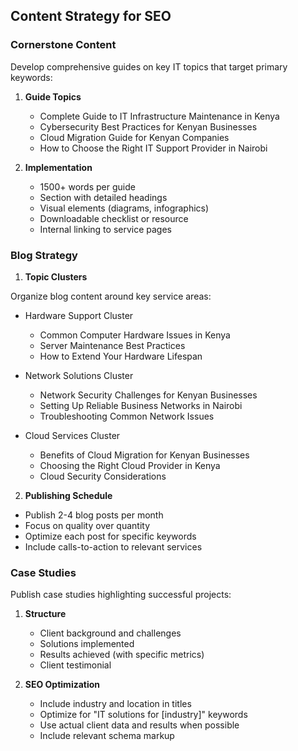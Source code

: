## Content Strategy for SEO

### Cornerstone Content

Develop comprehensive guides on key IT topics that target primary keywords:

1. **Guide Topics**
   - Complete Guide to IT Infrastructure Maintenance in Kenya
   - Cybersecurity Best Practices for Kenyan Businesses
   - Cloud Migration Guide for Kenyan Companies
   - How to Choose the Right IT Support Provider in Nairobi

2. **Implementation**
   - 1500+ words per guide
   - Section with detailed headings
   - Visual elements (diagrams, infographics)
   - Downloadable checklist or resource
   - Internal linking to service pages

### Blog Strategy

1. **Topic Clusters**

Organize blog content around key service areas:

- Hardware Support Cluster
  - Common Computer Hardware Issues in Kenya
  - Server Maintenance Best Practices
  - How to Extend Your Hardware Lifespan

- Network Solutions Cluster
  - Network Security Challenges for Kenyan Businesses
  - Setting Up Reliable Business Networks in Nairobi
  - Troubleshooting Common Network Issues

- Cloud Services Cluster
  - Benefits of Cloud Migration for Kenyan Businesses
  - Choosing the Right Cloud Provider in Kenya
  - Cloud Security Considerations

2. **Publishing Schedule**

- Publish 2-4 blog posts per month
- Focus on quality over quantity
- Optimize each post for specific keywords
- Include calls-to-action to relevant services

### Case Studies

Publish case studies highlighting successful projects:

1. **Structure**
   - Client background and challenges
   - Solutions implemented
   - Results achieved (with specific metrics)
   - Client testimonial

2. **SEO Optimization**
   - Include industry and location in titles
   - Optimize for "IT solutions for [industry]" keywords
   - Use actual client data and results when possible
   - Include relevant schema markup